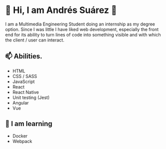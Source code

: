 # 👋 Hi, I am Andrés Suárez 👋
I am a Multimedia Engineering Student doing an internship as my degree option.
Since I was little I have liked web development, especially the front end for its ability to turn lines of code into something visible and with which the client / user can interact. 

## 📫  Abilities. 
- HTML
- CSS / SASS
- JavaScript
- React
- React Native
- Unit testing (Jest)
- Angular
- Vue

## 🔭 I am learning
- Docker
- Webpack
